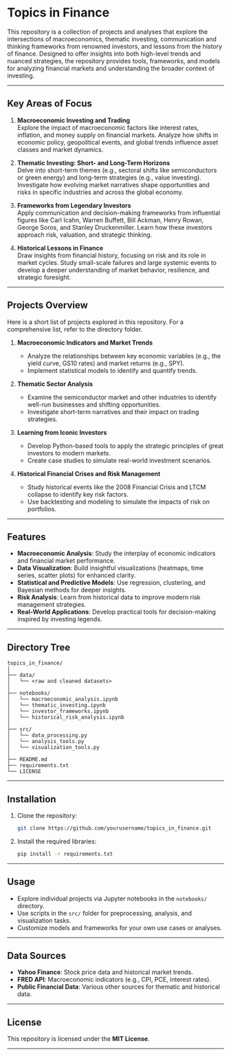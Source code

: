 # Topics in Finance

This repository is a collection of projects and analyses that explore the intersections of macroeconomics, thematic investing, communication and thinking frameworks from renowned investors, and lessons from the history of finance. Designed to offer insights into both high-level trends and nuanced strategies, the repository provides tools, frameworks, and models for analyzing financial markets and understanding the broader context of investing.

---

## Key Areas of Focus

1. **Macroeconomic Investing and Trading**  
   Explore the impact of macroeconomic factors like interest rates, inflation, and money supply on financial markets. Analyze how shifts in economic policy, geopolitical events, and global trends influence asset classes and market dynamics.

2. **Thematic Investing: Short- and Long-Term Horizons**  
   Delve into short-term themes (e.g., sectoral shifts like semiconductors or green energy) and long-term strategies (e.g., value investing). Investigate how evolving market narratives shape opportunities and risks in specific industries and across the global economy.

3. **Frameworks from Legendary Investors**  
   Apply communication and decision-making frameworks from influential figures like Carl Icahn, Warren Buffett, Bill Ackman, Henry Rowan, George Soros, and Stanley Druckenmiller. Learn how these investors approach risk, valuation, and strategic thinking.

4. **Historical Lessons in Finance**  
   Draw insights from financial history, focusing on risk and its role in market cycles. Study small-scale failures and large systemic events to develop a deeper understanding of market behavior, resilience, and strategic foresight.

---

## Projects Overview

Here is a short list of projects explored in this repository. For a comprehensive list, refer to the directory folder.

1. **Macroeconomic Indicators and Market Trends**  
   - Analyze the relationships between key economic variables (e.g., the yield curve, GS10 rates) and market returns (e.g., SPY).  
   - Implement statistical models to identify and quantify trends.  

2. **Thematic Sector Analysis**  
   - Examine the semiconductor market and other industries to identify well-run businesses and shifting opportunities.  
   - Investigate short-term narratives and their impact on trading strategies.  

3. **Learning from Iconic Investors**  
   - Develop Python-based tools to apply the strategic principles of great investors to modern markets.  
   - Create case studies to simulate real-world investment scenarios.  

4. **Historical Financial Crises and Risk Management**  
   - Study historical events like the 2008 Financial Crisis and LTCM collapse to identify key risk factors.  
   - Use backtesting and modeling to simulate the impacts of risk on portfolios.  

---

## Features

- **Macroeconomic Analysis**: Study the interplay of economic indicators and financial market performance.  
- **Data Visualization**: Build insightful visualizations (heatmaps, time series, scatter plots) for enhanced clarity.  
- **Statistical and Predictive Models**: Use regression, clustering, and Bayesian methods for deeper insights.  
- **Risk Analysis**: Learn from historical data to improve modern risk management strategies.  
- **Real-World Applications**: Develop practical tools for decision-making inspired by investing legends.

---

## Directory Tree

```plaintext
topics_in_finance/
│
├── data/
│   └── <raw and cleaned datasets>
│
├── notebooks/
│   └── macroeconomic_analysis.ipynb
│   └── thematic_investing.ipynb
│   └── investor_frameworks.ipynb
│   └── historical_risk_analysis.ipynb
│
├── src/
│   └── data_processing.py
│   └── analysis_tools.py
│   └── visualization_tools.py
│
├── README.md
├── requirements.txt
└── LICENSE
```

---

## Installation

1. Clone the repository:  
   ```bash
   git clone https://github.com/yourusername/topics_in_finance.git
   ```

2. Install the required libraries:  
   ```bash
   pip install -r requirements.txt
   ```

---

## Usage

- Explore individual projects via Jupyter notebooks in the `notebooks/` directory.  
- Use scripts in the `src/` folder for preprocessing, analysis, and visualization tasks.  
- Customize models and frameworks for your own use cases or analyses.

---

## Data Sources

- **Yahoo Finance**: Stock price data and historical market trends.  
- **FRED API**: Macroeconomic indicators (e.g., CPI, PCE, interest rates).  
- **Public Financial Data**: Various other sources for thematic and historical data.

---

## License

This repository is licensed under the **MIT License**.

---